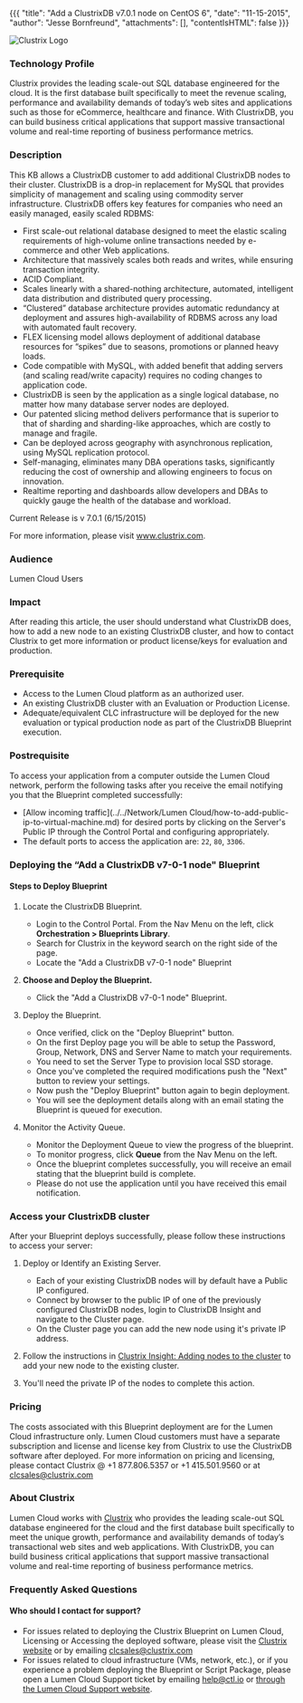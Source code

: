 
{{{
  "title": "Add a ClustrixDB v7.0.1 node on CentOS 6",
  "date": "11-15-2015",
  "author": "Jesse Bornfreund",
  "attachments": [],
  "contentIsHTML": false
}}}

![Clustrix Logo](../../images/clustrix_blue.png)

### Technology Profile
Clustrix provides the leading scale-out SQL database engineered for the cloud. It is the first database built specifically to meet the revenue scaling, performance and availability demands of today’s web sites and applications such as those for eCommerce, healthcare and finance. With ClustrixDB, you can build business critical applications that support massive transactional volume and real-time reporting of business performance metrics.

### Description
This KB allows a ClustrixDB customer to add additional ClustrixDB nodes to their cluster. ClustrixDB is a drop-in replacement for MySQL that provides simplicity of management and scaling using commodity server infrastructure. ClustrixDB offers key features for companies who need an easily managed, easily scaled RDBMS:

* First scale-out relational database designed to meet the elastic scaling requirements of high-volume online transactions needed by e-commerce and other Web applications.
* Architecture that massively scales both reads and writes, while ensuring transaction integrity.
* ACID Compliant.
* Scales linearly with a shared-nothing architecture, automated, intelligent data distribution and distributed query processing.
* “Clustered” database architecture provides automatic redundancy at deployment and assures high-availability of RDBMS across any load with automated fault recovery.
* FLEX licensing model allows deployment of additional database resources for “spikes” due to seasons, promotions or planned heavy loads.
* Code compatible with MySQL, with added benefit that adding servers (and scaling read/write capacity) requires no coding changes to application code.
* ClustrixDB is seen by the application as a single logical database, no matter how many database server nodes are deployed.
* Our patented slicing method delivers performance that is superior to that of sharding and sharding-like approaches, which are costly to manage and fragile.
* Can be deployed across geography with asynchronous replication, using MySQL replication protocol.
* Self-managing, eliminates many DBA operations tasks, significantly reducing the cost of ownership and allowing engineers to focus on innovation.
* Realtime reporting and dashboards allow developers and DBAs to quickly gauge the health of the database and workload.

Current Release is v 7.0.1 (6/15/2015)

For more information, please visit www.clustrix.com.

### Audience
Lumen Cloud Users

### Impact
After reading this article, the user should understand what ClustrixDB does, how to add a new node to an existing ClustrixDB cluster, and how to contact Clustrix to get more information or product license/keys for evaluation and production.

### Prerequisite
* Access to the Lumen Cloud platform as an authorized user.
* An existing ClustrixDB cluster with an Evaluation or Production License.
* Adequate/equivalent CLC infrastructure will be deployed for the new evaluation or typical production node as part of the ClustrixDB Blueprint execution.

### Postrequisite
To access your application from a computer outside the Lumen Cloud network, perform the following tasks after you receive the email notifying you that the Blueprint completed successfully:
* [Allow incoming traffic](../../Network/Lumen Cloud/how-to-add-public-ip-to-virtual-machine.md) for desired ports by clicking on the Server's Public IP through the Control Portal and configuring appropriately.
* The default ports to access the application are: `22`, `80`, `3306`.

### Deploying the “Add a ClustrixDB v7-0-1 node" Blueprint

#### Steps to Deploy Blueprint

1. Locate the ClustrixDB Blueprint.
   * Login to the Control Portal. From the Nav Menu on the left, click **Orchestration > Blueprints Library**.
   * Search for Clustrix in the keyword search on the right side of the page.
   * Locate the "Add a ClustrixDB v7-0-1 node" Blueprint

2. **Choose and Deploy the Blueprint.**
   * Click the "Add a ClustrixDB v7-0-1 node" Blueprint.

3. Deploy the Blueprint.
   * Once verified, click on the "Deploy Blueprint" button.
   * On the first Deploy page you will be able to setup the Password, Group, Network, DNS and Server Name to match your requirements.
   * You need to set the Server Type to provision local SSD storage.
   * Once you've completed the required modifications push the "Next" button to review your settings.
   * Now push the "Deploy Blueprint" button again to begin deployment.
   * You will see the deployment details along with an email stating the Blueprint is queued for execution.

4. Monitor the Activity Queue.
   * Monitor the Deployment Queue to view the progress of the blueprint.
   * To monitor progress, click **Queue** from the Nav Menu on the left.
   * Once the blueprint completes successfully, you will receive an email stating that the blueprint build is complete.
   * Please do not use the application until you have received this email notification.

### Access your ClustrixDB cluster
After your Blueprint deploys successfully, please follow these instructions to access your server:

1. Deploy or Identify an Existing Server.
   * Each of your existing ClustrixDB nodes will by default have a Public IP configured.
   * Connect by browser to the public IP of one of the previously configured ClustrixDB nodes, login to ClustrixDB Insight and navigate to the Cluster page.
   * On the Cluster page you can add the new node using it's private IP address.

2. Follow the instructions in [Clustrix Insight: Adding nodes to the cluster](http://docs.clustrix.com/display/CLXDOC/Clustrix+Insight:+Adding+nodes+to+the+cluster) to add your new node to the existing cluster.

3. You'll need the private IP of the nodes to complete this action.

### Pricing
The costs associated with this Blueprint deployment are for the Lumen Cloud infrastructure only. Lumen Cloud customers must have a separate subscription and license and license key from Clustrix to use the ClustrixDB software after deployed. For more information on pricing and licensing, please contact Clustrix @ +1 877.806.5357 or +1 415.501.9560 or at [clcsales@clustrix.com](mailto:clcsales@clustrix.com)

### About Clustrix
Lumen Cloud works with [Clustrix](http://www.clustrix.com) who provides the leading scale-out SQL database engineered for the cloud and the first database built specifically to meet the unique growth, performance and availability demands of today’s transactional web sites and web applications. With ClustrixDB, you can build business critical applications that support massive transactional volume and real-time reporting of business performance metrics.

### Frequently Asked Questions

#### Who should I contact for support?
* For issues related to deploying the Clustrix Blueprint on Lumen Cloud, Licensing or Accessing the deployed software, please visit the [Clustrix website](http://docs.clustrix.com) or by emailing [clcsales@clustrix.com](mailto:clcsales@clustrix.com)
* For issues related to cloud infrastructure (VMs, network, etc.), or if you experience a problem deploying the Blueprint or Script Package, please open a Lumen Cloud Support ticket by emailing [help@ctl.io](mailto:help@ctl.io) or [through the Lumen Cloud Support website](https://t3n.zendesk.com/tickets/new).
